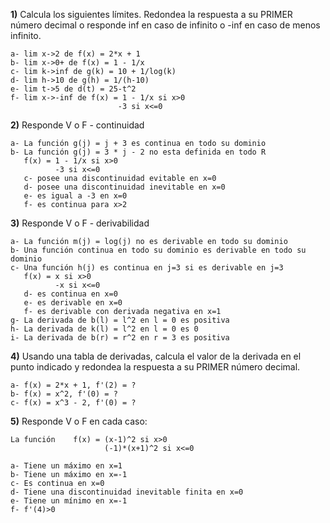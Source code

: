 
**1)** Calcula los siguientes límites. Redondea la respuesta a su PRIMER número decimal o responde inf en caso de infinito o -inf en caso de menos infinito.

    a- lim x->2 de f(x) = 2*x + 1
    b- lim x->0+ de f(x) = 1 - 1/x
    c- lim k->inf de g(k) = 10 + 1/log(k)
    d- lim h->10 de g(h) = 1/(h-10)
    e- lim t->5 de d(t) = 25-t^2
    f- lim x->-inf de f(x) = 1 - 1/x si x>0
                            -3 si x<=0


**2)** Responde V o F - continuidad

    a- La función g(j) = j + 3 es continua en todo su dominio
    b- La función g(j) = 3 * j - 2 no esta definida en todo R
       f(x) = 1 - 1/x si x>0
              -3 si x<=0
       c- posee una discontinuidad evitable en x=0
       d- posee una discontinuidad inevitable en x=0
       e- es igual a -3 en x=0
       f- es continua para x>2

**3)** Responde V o F - derivabilidad

    a- La función m(j) = log(j) no es derivable en todo su dominio
    b- Una función continua en todo su dominio es derivable en todo su dominio
    c- Una función h(j) es continua en j=3 si es derivable en j=3
       f(x) = x si x>0
              -x si x<=0
       d- es continua en x=0
       e- es derivable en x=0
       f- es derivable con derivada negativa en x=1
    g- La derivada de b(l) = l^2 en l = 0 es positiva
    h- La derivada de k(l) = l^2 en l = 0 es 0
    i- La derivada de b(r) = r^2 en r = 3 es positiva

**4)** Usando una tabla de derivadas, calcula el valor de la derivada en el punto indicado y redondea la respuesta a su PRIMER número decimal.

    a- f(x) = 2*x + 1, f'(2) = ?
    b- f(x) = x^2, f'(0) = ?
    c- f(x) = x^3 - 2, f'(0) = ?

    
**5)** Responde V o F en cada caso:

    La función    f(x) = (x-1)^2 si x>0
                         (-1)*(x+1)^2 si x<=0
    
    a- Tiene un máximo en x=1
    b- Tiene un máximo en x=-1
    c- Es continua en x=0
    d- Tiene una discontinuidad inevitable finita en x=0
    e- Tiene un mínimo en x=-1
    f- f'(4)>0
